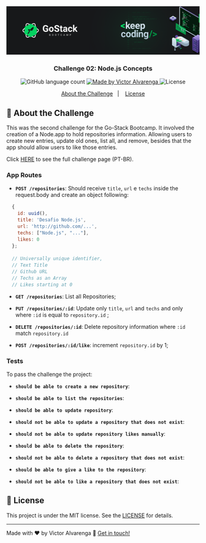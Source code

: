 <img alt="GoStack Banner" src="./banner.png" />

<h3 align="center">
  Challenge 02: Node.js Concepts
</h3>

<p align="center">
  <img alt="GitHub language count" src="https://img.shields.io/github/languages/count/thadeucity/go-stack_challenge_02?color=%2304D361">

  <a href="https://github.com/thadeucity">
    <img alt="Made by Victor Alvarenga" src="https://img.shields.io/badge/made%20by-Victor Alvarenga-%2304D361">
  </a>

  <img alt="License" src="https://img.shields.io/badge/license-MIT-%2304D361">

</p>

<p align="center">
  <a href="#rocket-about-the-challenge">About the Challenge</a>&nbsp;&nbsp;&nbsp;|&nbsp;&nbsp;&nbsp;
  <a href="#memo-license">License</a>
</p>

## :rocket: About the Challenge

This was the second challenge for the Go-Stack Bootcamp. It involved the creation of a Node.app to hold repositories information. Allowing users to create new entries, update old ones, list all, and remove, besides that the app should allow users to like those entries.

Click [HERE](https://github.com/Rocketseat/bootcamp-gostack-desafios/tree/master/desafio-conceitos-nodejs) to see the full challenge page (PT-BR).

### App Routes

- **`POST /repositories`**: Should receive `title`, `url` e `techs` inside the request.body and create an object following: 
```js
  { 
    id: uuid(),
    title: 'Desafio Node.js',
    url: 'http://github.com/...',
    techs: ["Node.js", "..."],
    likes: 0 
  };

  // Universally unique identifier,
  // Text Title
  // Github URL
  // Techs as an Array
  // Likes starting at 0
```

- **`GET /repositories`**: List all Repositories;

- **`PUT /repositories/:id`**: Update only `title`, `url` and `techs` and only where `:id` is equal to `repository.id` ;

- **`DELETE /repositories/:id`**: Delete repository information where `:id` match `repository.id`

- **`POST /repositories/:id/like`**: increment `repository.id` by 1;

### Tests

To pass the challenge the project:

- **`should be able to create a new repository`**: 
  
- **`should be able to list the repositories`**: 

- **`should be able to update repository`**: 

- **`should not be able to update a repository that does not exist`**: 

- **`should not be able to update repository likes manually`**: 

- **`should be able to delete the repository`**: 

- **`should not be able to delete a repository that does not exist`**: 

- **`should be able to give a like to the repository`**: 

- **`should not be able to like a repository that does not exist`**: 


## :memo: License

This project is under the MIT license. See the [LICENSE](LICENSE.md) for details.

---

Made with ♥ by Victor Alvarenga :wave: [Get in touch!](https://www.linkedin.com/in/victoralvarenga/)